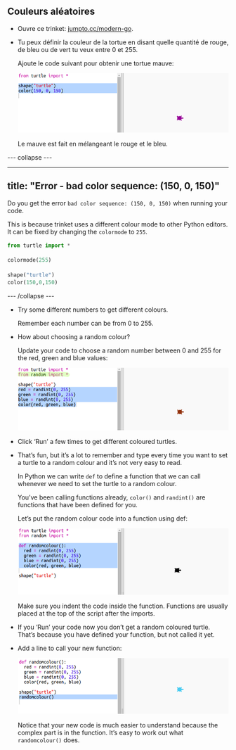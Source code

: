 ## Couleurs aléatoires

+ Ouvre ce trinket: <a href="http://jumpto.cc/modern-go" target="_blank">jumpto.cc/modern-go</a>.

+ Tu peux définir la couleur de la tortue en disant quelle quantité de rouge, de bleu ou de vert tu veux entre 0 et 255.
    
    Ajoute le code suivant pour obtenir une tortue mauve:
    
    ![capture d'écran](images/modern-purple.png)
    
    Le mauve est fait en mélangeant le rouge et le bleu.

\--- collapse \---

* * *

## title: "Error - bad color sequence: (150, 0, 150)"

Do you get the error `bad color sequence: (150, 0, 150)` when running your code.

This is because trinket uses a different colour mode to other Python editors. It can be fixed by changing the `colormode` to `255`.

```python
from turtle import *

colormode(255)

shape("turtle")
color(150,0,150)
```

\--- /collapse \---

+ Try some different numbers to get different colours.
    
    Remember each number can be from 0 to 255.

+ How about choosing a random colour?
    
    Update your code to choose a random number between 0 and 255 for the red, green and blue values:
    
    ![screenshot](images/modern-random-colour.png)

+ Click ‘Run’ a few times to get different coloured turtles.

+ That’s fun, but it’s a lot to remember and type every time you want to set a turtle to a random colour and it’s not very easy to read.
    
    In Python we can write `def` to define a function that we can call whenever we need to set the turtle to a random colour.
    
    You’ve been calling functions already, `color()` and `randint()` are functions that have been defined for you.
    
    Let’s put the random colour code into a function using def:
    
    ![screenshot](images/modern-colour-function.png)
    
    Make sure you indent the code inside the function. Functions are usually placed at the top of the script after the imports.

+ If you ‘Run’ your code now you don’t get a random coloured turtle. That’s because you have defined your function, but not called it yet.

+ Add a line to call your new function:
    
    ![screenshot](images/modern-call-colour.png)
    
    Notice that your new code is much easier to understand because the complex part is in the function. It’s easy to work out what `randomcolour()` does.